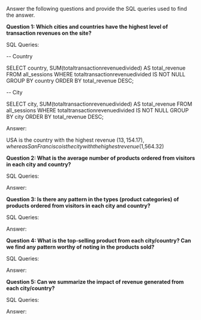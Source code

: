 Answer the following questions and provide the SQL queries used to find the answer.

    
**Question 1: Which cities and countries have the highest level of transaction revenues on the site?**


SQL Queries:

-- Country

SELECT 	country, 
		SUM(totaltransactionrevenuedivided) AS total_revenue
FROM 	all_sessions
WHERE 	totaltransactionrevenuedivided IS NOT NULL
GROUP BY country
ORDER BY total_revenue DESC;

-- City

SELECT 	city, 
		SUM(totaltransactionrevenuedivided) AS total_revenue
FROM 	all_sessions
WHERE 	totaltransactionrevenuedivided IS NOT NULL
GROUP BY city
ORDER BY total_revenue DESC;

Answer:

USA is the country with the highest revenue ($13,154.17), whereas San Francisco is the city with the highest revenue ($1,564.32)



**Question 2: What is the average number of products ordered from visitors in each city and country?**


SQL Queries:



Answer:





**Question 3: Is there any pattern in the types (product categories) of products ordered from visitors in each city and country?**


SQL Queries:



Answer:





**Question 4: What is the top-selling product from each city/country? Can we find any pattern worthy of noting in the products sold?**


SQL Queries:



Answer:





**Question 5: Can we summarize the impact of revenue generated from each city/country?**

SQL Queries:



Answer:







